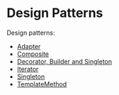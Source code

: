 # Design Patterns
Design patterns:
 * [Adapter](https://github.com/L3b1n/course_2/tree/main/%20Industrial%20programming%20(Java)/Bin_patterns/patterns/src/main/java/com/patterns/Adapter "Adapter")
 * [Composite](https://github.com/L3b1n/course_2/tree/main/%20Industrial%20programming%20(Java)/Bin_patterns/patterns/src/main/java/com/patterns/Composite "Composite")
 * [Decorator, Builder and Singleton](https://github.com/L3b1n/course_2/tree/main/%20Industrial%20programming%20(Java)/Lab_8 "Decorator, Builder and Singleton")
 * [Iterator](https://github.com/L3b1n/course_2/tree/main/%20Industrial%20programming%20(Java)/Bin_patterns/patterns/src/main/java/com/patterns/Iterator "Iterator")
 * [Singleton](https://github.com/L3b1n/course_2/tree/main/%20Industrial%20programming%20(Java)/Bin_patterns/patterns/src/main/java/com/patterns/Singleton "Singleton")
 * [TemplateMethod](https://github.com/L3b1n/course_2/tree/main/%20Industrial%20programming%20(Java)/Bin_patterns/patterns/src/main/java/com/patterns/TemplateMethod "TemplateMethod")